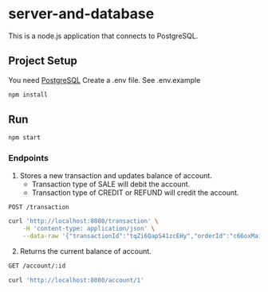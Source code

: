 # server-and-database
This is a node.js application that connects to PostgreSQL.
## Project Setup

You need [PostgreSQL](https://www.postgresql.org/)
Create a .env file. See .env.example

```bash
npm install
```

## Run

```bash
npm start
```
### Endpoints
1. Stores a new transaction and updates balance of account.
    - Transaction type of SALE will debit the account.
    - Transaction type of CREDIT or REFUND will credit the account.
```bash
POST /transaction
```
```bash
curl 'http://localhost:8080/transaction' \
    -H 'content-type: application/json' \
    --data-raw '{"transactionId":"tqZi6QapS41zcEHy","orderId":"c66oxMaisTwJQXjD", "transactionType":"SALE", "amount": "10.00", "currency":"EUR", "description":"Test transaction", "accountId":"001"}'
```
2. Returns the current balance of account.
```bash
GET /account/:id
```
```bash
curl 'http://localhost:8080/account/1'
```

